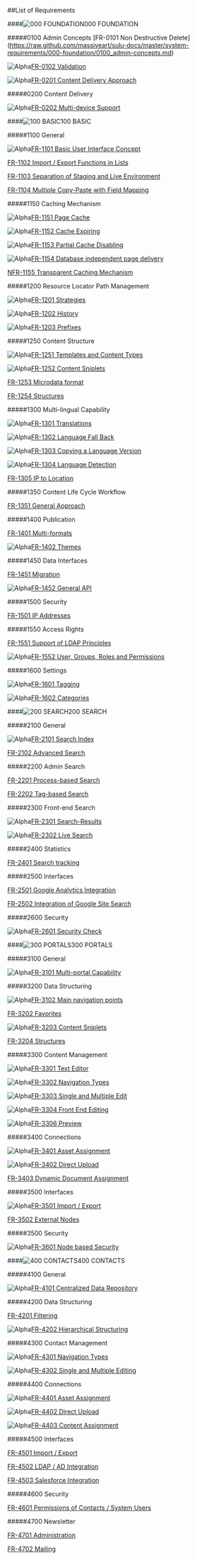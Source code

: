##List of Requirements

####![000 FOUNDATION](https://raw.github.com/massiveart/sulu-docs/master/system-requirements/images/foundation.png)000 FOUNDATION

#####0100 Admin Concepts
[FR-0101 Non Destructive Delete] (https://raw.github.com/massiveart/sulu-docs/master/system-requirements/000-foundation/0100_admin-concepts.md)

![Alpha](https://raw.github.com/massiveart/sulu-docs/master/system-requirements/images/alpha.png)[FR-0102 Validation](https://raw.github.com/massiveart/sulu-docs/master/system-requirements/000-foundation/0100_admin-concepts.md)

![Alpha](https://raw.github.com/massiveart/sulu-docs/master/system-requirements/images/alpha.png)[FR-0201 Content Delivery Approach](https://raw.github.com/massiveart/sulu-docs/master/system-requirements/000-foundation/0200_content-delivery.md)

#####0200 Content Delivery

![Alpha](https://raw.github.com/massiveart/sulu-docs/master/system-requirements/images/alpha.png)[FR-0202 Multi-device Support](https://raw.github.com/massiveart/sulu-docs/master/system-requirements/000-foundation/0200_content-delivery.md)

####![100 BASIC](https://raw.github.com/massiveart/sulu-docs/master/system-requirements/images/basic.png)100 BASIC

#####1100 General

![Alpha](https://raw.github.com/massiveart/sulu-docs/master/system-requirements/images/alpha.png)[FR-1101 Basic User Interface Concept]()

[FR-1102 Import / Export Functions in Lists](https://raw.github.com/massiveart/sulu-docs/master/system-requirements/100-basic/1100_general.md)

[FR-1103 Separation of Staging and Live Environment](https://raw.github.com/massiveart/sulu-docs/master/system-requirements/100-basic/1100_general.md)

[FR-1104 Multiple Copy-Paste with Field Mapping](https://raw.github.com/massiveart/sulu-docs/master/system-requirements/100-basic/1100_general.md)

#####1150 Caching Mechanism

![Alpha](https://raw.github.com/massiveart/sulu-docs/master/system-requirements/images/alpha.png)[FR-1151 Page Cache](https://raw.github.com/massiveart/sulu-docs/master/system-requirements/100-basic/1150_caching.md)

![Alpha](https://raw.github.com/massiveart/sulu-docs/master/system-requirements/images/alpha.png)[FR-1152 Cache Expiring](https://raw.github.com/massiveart/sulu-docs/master/system-requirements/100-basic/1150_caching.md)

![Alpha](https://raw.github.com/massiveart/sulu-docs/master/system-requirements/images/alpha.png)[FR-1153 Partial Cache Disabling](https://raw.github.com/massiveart/sulu-docs/master/system-requirements/100-basic/1150_caching.md)

![Alpha](https://raw.github.com/massiveart/sulu-docs/master/system-requirements/images/alpha.png)[FR-1154 Database independent page delivery](https://raw.github.com/massiveart/sulu-docs/master/system-requirements/100-basic/1150_caching.md)

[NFR-1155  Transparent Caching Mechanism](https://raw.github.com/massiveart/sulu-docs/master/system-requirements/100-basic/1150_caching.md)

#####1200 Resource Locator Path Management

![Alpha](https://raw.github.com/massiveart/sulu-docs/master/system-requirements/images/alpha.png)[FR-1201 Strategies](https://raw.github.com/massiveart/sulu-docs/master/system-requirements/100-basic/1200_rlp.md)

![Alpha](https://raw.github.com/massiveart/sulu-docs/master/system-requirements/images/alpha.png)[FR-1202 History](https://raw.github.com/massiveart/sulu-docs/master/system-requirements/100-basic/1200_rlp.md)

![Alpha](https://raw.github.com/massiveart/sulu-docs/master/system-requirements/images/alpha.png)[FR-1203 Prefixes](https://raw.github.com/massiveart/sulu-docs/master/system-requirements/100-basic/1200_rlp.md)

#####1250 Content Structure

![Alpha](https://raw.github.com/massiveart/sulu-docs/master/system-requirements/images/alpha.png)[FR-1251 Templates and Content Types](https://raw.github.com/massiveart/sulu-docs/master/system-requirements/100-basic/https://raw.github.com/massiveart/sulu-docs/master/system-requirements/100-basic/1250_content-structure.md)

![Alpha](https://raw.github.com/massiveart/sulu-docs/master/system-requirements/images/alpha.png)[FR-1252 Content Sniplets](https://raw.github.com/massiveart/sulu-docs/master/system-requirements/100-basic/https://raw.github.com/massiveart/sulu-docs/master/system-requirements/100-basic/1250_content-structure.md)

[FR-1253 Microdata format](https://raw.github.com/massiveart/sulu-docs/master/system-requirements/100-basic/https://raw.github.com/massiveart/sulu-docs/master/system-requirements/100-basic/1250_content-structure.md)

[FR-1254 Structures](https://raw.github.com/massiveart/sulu-docs/master/system-requirements/100-basic/https://raw.github.com/massiveart/sulu-docs/master/system-requirements/100-basic/1250_content-structure.md)

#####1300 Multi-lingual Capability

![Alpha](https://raw.github.com/massiveart/sulu-docs/master/system-requirements/images/alpha.png)[FR-1301 Translations](https://raw.github.com/massiveart/sulu-docs/master/system-requirements/100-basic/1300_multi-lingual-capability.md)

![Alpha](https://raw.github.com/massiveart/sulu-docs/master/system-requirements/images/alpha.png)[FR-1302 Language Fall Back](https://raw.github.com/massiveart/sulu-docs/master/system-requirements/100-basic/1300_multi-lingual-capability.md)

![Alpha](https://raw.github.com/massiveart/sulu-docs/master/system-requirements/images/alpha.png)[FR-1303 Copying a Language Version](https://raw.github.com/massiveart/sulu-docs/master/system-requirements/100-basic/1300_multi-lingual-capability.md)

![Alpha](https://raw.github.com/massiveart/sulu-docs/master/system-requirements/images/alpha.png)[FR-1304 Language Detection](https://raw.github.com/massiveart/sulu-docs/master/system-requirements/100-basic/1300_multi-lingual-capability.md)

[FR-1305 IP to Location](https://raw.github.com/massiveart/sulu-docs/master/system-requirements/100-basic/1300_multi-lingual-capability.md)

#####1350 Content Life Cycle Workflow

[FR-1351 General Approach](https://raw.github.com/massiveart/sulu-docs/master/system-requirements/100-basic/1350_clc.md)

#####1400 Publication

[FR-1401 Multi-formats](https://raw.github.com/massiveart/sulu-docs/master/system-requirements/100-basic/1400_publication.md)

![Alpha](https://raw.github.com/massiveart/sulu-docs/master/system-requirements/images/alpha.png)[FR-1402 Themes](https://raw.github.com/massiveart/sulu-docs/master/system-requirements/100-basic/1400_publication.md)

#####1450 Data Interfaces

[FR-1451 Migration](https://raw.github.com/massiveart/sulu-docs/master/system-requirements/100-basic/1450_data-interfaces.md)

![Alpha](https://raw.github.com/massiveart/sulu-docs/master/system-requirements/images/alpha.png)[FR-1452 General API](https://raw.github.com/massiveart/sulu-docs/master/system-requirements/100-basic/1450_data-interfaces.md)

#####1500 Security

[FR-1501 IP Addresses](https://raw.github.com/massiveart/sulu-docs/master/system-requirements/100-basic/1500_security.md)

#####1550 Access Rights

[FR-1551 Support of LDAP Principles](https://raw.github.com/massiveart/sulu-docs/master/system-requirements/100-basic/1550_access-rights.md)

![Alpha](https://raw.github.com/massiveart/sulu-docs/master/system-requirements/images/alpha.png)[FR-1552 User, Groups, Roles and Permissions](https://raw.github.com/massiveart/sulu-docs/master/system-requirements/100-basic/1550_access-rights.md)

#####1600 Settings

![Alpha](https://raw.github.com/massiveart/sulu-docs/master/system-requirements/images/alpha.png)[FR-1601 Tagging](https://raw.github.com/massiveart/sulu-docs/master/system-requirements/100-basic/1600_settings.md)

![Alpha](https://raw.github.com/massiveart/sulu-docs/master/system-requirements/images/alpha.png)[FR-1602 Categories](https://raw.github.com/massiveart/sulu-docs/master/system-requirements/100-basic/1600_settings.md)

####![200 SEARCH](https://raw.github.com/massiveart/sulu-docs/master/system-requirements/images/search.png)200 SEARCH

#####2100 General

![Alpha](https://raw.github.com/massiveart/sulu-docs/master/system-requirements/images/alpha.png)[FR-2101 Search Index](https://raw.github.com/massiveart/sulu-docs/master/system-requirements/200-search/2100_general.md)

[FR-2102 Advanced Search](https://raw.github.com/massiveart/sulu-docs/master/system-requirements/200-search/2100_general.md)

#####2200 Admin Search

[FR-2201 Process-based Search](https://raw.github.com/massiveart/sulu-docs/master/system-requirements/200-search/2200_admin.md)

[FR-2202 Tag-based Search](https://raw.github.com/massiveart/sulu-docs/master/system-requirements/200-search/2200_admin.md)

#####2300 Front-end Search

![Alpha](https://raw.github.com/massiveart/sulu-docs/master/system-requirements/images/alpha.png)[FR-2301 Search-Results](https://raw.github.com/massiveart/sulu-docs/master/system-requirements/200-search/2300_frontend.md)

![Alpha](https://raw.github.com/massiveart/sulu-docs/master/system-requirements/images/alpha.png)[FR-2302 Live Search](https://raw.github.com/massiveart/sulu-docs/master/system-requirements/200-search/2300_frontend.md)

#####2400 Statistics

[FR-2401 Search tracking](https://raw.github.com/massiveart/sulu-docs/master/system-requirements/200-search/2400_statistics.md)

#####2500 Interfaces

[FR-2501 Google Analytics Integration](https://raw.github.com/massiveart/sulu-docs/master/system-requirements/200-search/2500_interfaces.md)

[FR-2502 Integration of Google Site Search](https://raw.github.com/massiveart/sulu-docs/master/system-requirements/200-search/2500_interfaces.md)

#####2600 Security

![Alpha](https://raw.github.com/massiveart/sulu-docs/master/system-requirements/images/alpha.png)[FR-2601 Security Check](https://raw.github.com/massiveart/sulu-docs/master/system-requirements/200-search/2600_security.md)

####![300 PORTALS](https://raw.github.com/massiveart/sulu-docs/master/system-requirements/images/portals.png)300 PORTALS

#####3100 General

![Alpha](https://raw.github.com/massiveart/sulu-docs/master/system-requirements/images/alpha.png)[FR-3101 Multi-portal Capability](https://raw.github.com/massiveart/sulu-docs/master/system-requirements/300-portals/3100_general.md)

#####3200 Data Structuring

![Alpha](https://raw.github.com/massiveart/sulu-docs/master/system-requirements/images/alpha.png)[FR-3102 Main navigation points](https://raw.github.com/massiveart/sulu-docs/master/system-requirements/300-portals/3200_data-structuring.md)

[FR-3202 Favorites](https://raw.github.com/massiveart/sulu-docs/master/system-requirements/300-portals/3200_data-structuring.md)

![Alpha](https://raw.github.com/massiveart/sulu-docs/master/system-requirements/images/alpha.png)[FR-3203 Content Sniplets](https://raw.github.com/massiveart/sulu-docs/master/system-requirements/300-portals/3200_data-structuring.md)

[FR-3204 Structures](https://raw.github.com/massiveart/sulu-docs/master/system-requirements/300-portals/3200_data-structuring.md)

#####3300 Content Management

![Alpha](https://raw.github.com/massiveart/sulu-docs/master/system-requirements/images/alpha.png)[FR-3301 Text Editor](https://raw.github.com/massiveart/sulu-docs/master/system-requirements/300-portals/3300_content-management.md)

![Alpha](https://raw.github.com/massiveart/sulu-docs/master/system-requirements/images/alpha.png)[FR-3302 Navigation Types](https://raw.github.com/massiveart/sulu-docs/master/system-requirements/300-portals/3300_content-management.md)

![Alpha](https://raw.github.com/massiveart/sulu-docs/master/system-requirements/images/alpha.png)[FR-3303 Single and Multiple Edit](https://raw.github.com/massiveart/sulu-docs/master/system-requirements/300-portals/3300_content-management.md)

![Alpha](https://raw.github.com/massiveart/sulu-docs/master/system-requirements/images/alpha.png)[FR-3304 Front End Editing](https://raw.github.com/massiveart/sulu-docs/master/system-requirements/300-portals/3300_content-management.md)

![Alpha](https://raw.github.com/massiveart/sulu-docs/master/system-requirements/images/alpha.png)[FR-3306 Preview](https://raw.github.com/massiveart/sulu-docs/master/system-requirements/300-portals/3300_content-management.md)

#####3400 Connections

![Alpha](https://raw.github.com/massiveart/sulu-docs/master/system-requirements/images/alpha.png)[FR-3401 Asset Assignment](https://raw.github.com/massiveart/sulu-docs/master/system-requirements/300-portals/3400_connections.md)

![Alpha](https://raw.github.com/massiveart/sulu-docs/master/system-requirements/images/alpha.png)[FR-3402 Direct Upload](https://raw.github.com/massiveart/sulu-docs/master/system-requirements/300-portals/3400_connections.md)

[FR-3403 Dynamic Document Assignment](https://raw.github.com/massiveart/sulu-docs/master/system-requirements/300-portals/3400_connections.md)

#####3500 Interfaces

![Alpha](https://raw.github.com/massiveart/sulu-docs/master/system-requirements/images/alpha.png)[FR-3501 Import / Export](https://raw.github.com/massiveart/sulu-docs/master/system-requirements/300-portals/3500_interfaces.md)

[FR-3502 External Nodes](https://raw.github.com/massiveart/sulu-docs/master/system-requirements/300-portals/3500_interfaces.md)

#####3500 Security

![Alpha](https://raw.github.com/massiveart/sulu-docs/master/system-requirements/images/alpha.png)[FR-3601 Node based Security](https://raw.github.com/massiveart/sulu-docs/master/system-requirements/300-portals/3600_security.md)

####![400 CONTACTS](https://raw.github.com/massiveart/sulu-docs/master/system-requirements/images/contacts.png)400 CONTACTS

#####4100 General

![Alpha](https://raw.github.com/massiveart/sulu-docs/master/system-requirements/images/alpha.png)[FR-4101 Centralized Data Repository](https://raw.github.com/massiveart/sulu-docs/master/system-requirements/400-contacts/general.md)

#####4200 Data Structuring

[FR-4201 Filtering](https://raw.github.com/massiveart/sulu-docs/master/system-requirements/400-contacts/data-structuring.md)

![Alpha](https://raw.github.com/massiveart/sulu-docs/master/system-requirements/images/alpha.png)[FR-4202 Hierarchical Structuring](https://raw.github.com/massiveart/sulu-docs/master/system-requirements/400-contacts/data-structuring.md)

#####4300 Contact Management

![Alpha](https://raw.github.com/massiveart/sulu-docs/master/system-requirements/images/alpha.png)[FR-4301 Navigation Types](https://raw.github.com/massiveart/sulu-docs/master/system-requirements/400-contacts/contact-management.md)

![Alpha](https://raw.github.com/massiveart/sulu-docs/master/system-requirements/images/alpha.png)[FR-4302 Single and Multiple Editing](https://raw.github.com/massiveart/sulu-docs/master/system-requirements/400-contacts/contact-management.md)

#####4400 Connections

![Alpha](https://raw.github.com/massiveart/sulu-docs/master/system-requirements/images/alpha.png)[FR-4401 Asset Assignment](https://raw.github.com/massiveart/sulu-docs/master/system-requirements/400-contacts/connections.md)

![Alpha](https://raw.github.com/massiveart/sulu-docs/master/system-requirements/images/alpha.png)[FR-4402 Direct Upload](https://raw.github.com/massiveart/sulu-docs/master/system-requirements/400-contacts/connections.md)

![Alpha](https://raw.github.com/massiveart/sulu-docs/master/system-requirements/images/alpha.png)[FR-4403 Content Assignment](https://raw.github.com/massiveart/sulu-docs/master/system-requirements/400-contacts/connections.md)

#####4500 Interfaces

[FR-4501 Import / Export](https://raw.github.com/massiveart/sulu-docs/master/system-requirements/400-contacts/interfaces.md)

[FR-4502 LDAP / AD Integration](https://raw.github.com/massiveart/sulu-docs/master/system-requirements/400-contacts/interfaces.md)

[FR-4503 Salesforce Integration](https://raw.github.com/massiveart/sulu-docs/master/system-requirements/400-contacts/interfaces.md)

#####4600 Security

[FR-4601 Permissions of Contacts / System Users](https://raw.github.com/massiveart/sulu-docs/master/system-requirements/400-contacts/security.md)

#####4700 Newsletter

[FR-4701 Administration](https://raw.github.com/massiveart/sulu-docs/master/system-requirements/400-contacts/newsletter.md)

[FR-4702 Mailing](https://raw.github.com/massiveart/sulu-docs/master/system-requirements/400-contacts/newsletter.md)




